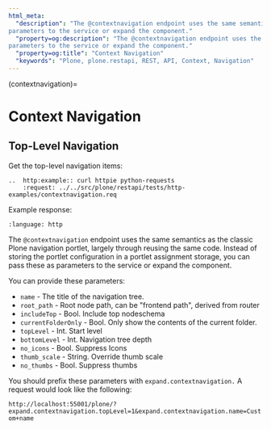 ```yaml
---
html_meta:
  "description": "The @contextnavigation endpoint uses the same semantics as the classic Plone navigation portlet. Instead of storing the portlet configuration in a portlet assignment storage, you can pass these as
parameters to the service or expand the component."
  "property=og:description": "The @contextnavigation endpoint uses the same semantics as the classic Plone navigation portlet. Instead of storing the portlet configuration in a portlet assignment storage, you can pass these as
parameters to the service or expand the component."
  "property=og:title": "Context Navigation"
  "keywords": "Plone, plone.restapi, REST, API, Context, Navigation"
---
```


(contextnavigation)=

# Context Navigation


## Top-Level Navigation

Get the top-level navigation items:

```{eval-rst}
..  http:example:: curl httpie python-requests
    :request: ../../src/plone/restapi/tests/http-examples/contextnavigation.req
```

Example response:

```{literalinclude} ../../src/plone/restapi/tests/http-examples/contextnavigation.resp
:language: http
```

The `@contextnavigation` endpoint uses the same semantics as the classic Plone navigation portlet, largely through reusing the same code.
Instead of storing the portlet configuration in a portlet assignment storage, you can pass these as
parameters to the service or expand the component.

You can provide these parameters:

- `name` - The title of the navigation tree.
- `root_path` - Root node path, can be "frontend path", derived from router
- `includeTop` - Bool. Include top nodeschema
- `currentFolderOnly` - Bool. Only show the contents of the current folder.
- `topLevel` - Int. Start level
- `bottomLevel` - Int. Navigation tree depth
- `no_icons` - Bool. Suppress Icons
- `thumb_scale` - String. Override thumb scale
- `no_thumbs` - Bool. Suppress thumbs

You should prefix these parameters with `expand.contextnavigation.`
A request would look like the following:

`http://localhost:55001/plone/?expand.contextnavigation.topLevel=1&expand.contextnavigation.name=Custom+name`
